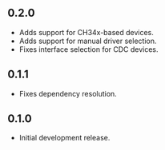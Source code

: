 ## 0.2.0

* Adds support for CH34x-based devices.
* Adds support for manual driver selection.
* Fixes interface selection for CDC devices.

## 0.1.1

* Fixes dependency resolution.

## 0.1.0

* Initial development release.
